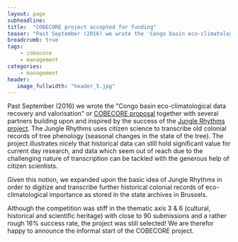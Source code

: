```yaml
---
layout: page
subheadline: 
title:  "COBECORE project accepted for funding"
teaser: "Past September (2016) we wrote the 'Congo basin eco-climatological data recovery and valorisation' or COBECORE proposal..."
breadcrumb: true
tags:
    - cobecore
    - management
categories:
    - management
header:
   image_fullwidth: "header_5.jpg"
---
```


Past September (2016) we wrote the "Congo basin eco-climatological data recovery and valorisation" or [COBECORE proposal](http://www.cobecore.org/proposal/) together with several partners building upon and inspired by the success of the [Jungle Rhythms project](http://www.junglerhythms.org). The Jungle Rhythms uses citizen science to transcribe old colonial records of tree phenology (seasonal changes in the state of the tree). The project illustrates nicely that historical data can still hold significant value for current day research, and data which seem out of reach due to the challenging nature of transcription can be tackled with the generous help of citizen scientists. 

Given this notion, we expanded upon the basic idea of Jungle Rhythms in order to digitize and transcribe further historical colonial records of eco-climatological importance as stored in the state archives in Brussels.

Although the competition was stiff in the thematic axis 3 & 6 (cultural, historical and scientific heritage) with close to 90 submissions and a rather rough 16% success rate, the project was still selected! We are therefor happy to announce the informal start of the COBECORE project.